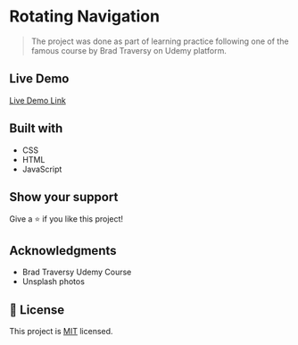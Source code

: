 # Rotating Navigation
> The project was done as part of learning practice following one of the famous course by Brad Traversy on Udemy platform.

## Live Demo

[Live Demo Link](https://meri-mg.github.io/Rotating-Navigation-Project-03/)

## Built with
- CSS
- HTML
- JavaScript


## Show your support

Give a ⭐️ if you like this project!

## Acknowledgments

- Brad Traversy Udemy Course
- Unsplash photos

## 📝 License

This project is [MIT](./MIT.md) licensed.
